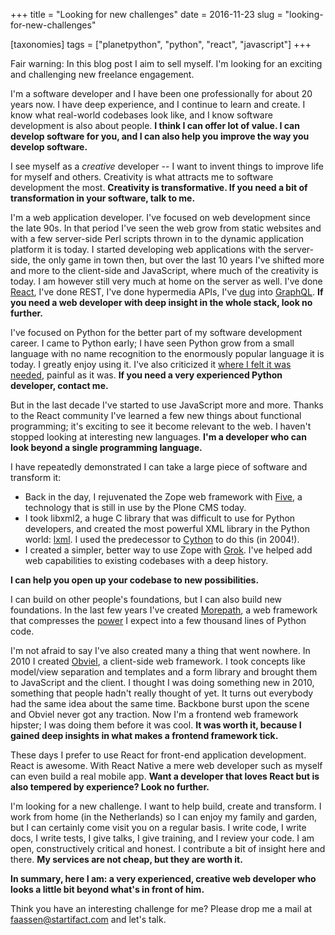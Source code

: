 +++
title = "Looking for new challenges"
date = 2016-11-23
slug = "looking-for-new-challenges"

[taxonomies]
tags = ["planetpython", "python", "react", "javascript"]
+++

Fair warning: In this blog post I aim to sell myself. I'm looking for an
exciting and challenging new freelance engagement.

I'm a software developer and I have been one professionally for about 20
years now. I have deep experience, and I continue to learn and create. I
know what real-world codebases look like, and I know software
development is also about people. **I think I can offer lot of value. I
can develop software for you, and I can also help you improve the way
you develop software.**

I see myself as a _creative_ developer -- I want to invent things to
improve life for myself and others. Creativity is what attracts me to
software development the most. **Creativity is transformative. If you
need a bit of transformation in your software, talk to me.**

I'm a web application developer. I've focused on web development since
the late 90s. In that period I've seen the web grow from static websites
and with a few server-side Perl scripts thrown in to the dynamic
application platform it is today. I started developing web applications
with the server-side, the only game in town then, but over the last 10
years I've shifted more and more to the client-side and JavaScript,
where much of the creativity is today. I am however still very much at
home on the server as well. I've done
[React](/posts/a-brief-history-of-reselect),
I've done REST, I've done hypermedia APIs, I've
[dug](/posts/graphql-and-rest) into
[GraphQL](/posts/the-emerging-graphql-python-stack).
**If you need a web developer with deep insight in the whole stack, look
no further.**

I've focused on Python for the better part of my software development
career. I came to Python early; I have seen Python grow from a small
language with no name recognition to the enormously popular language it
is today. I greatly enjoy using it. I've also criticized it [where I
felt it was
needed](/posts/python-2-gravity), painful
as it was. **If you need a very experienced Python developer, contact
me.**

But in the last decade I've started to use JavaScript more and more.
Thanks to the React community I've learned a few new things about
functional programming; it's exciting to see it become relevant to the
web. I haven't stopped looking at interesting new languages. **I'm a
developer who can look beyond a single programming language.**

I have repeatedly demonstrated I can take a large piece of software and
transform it:

- Back in the day, I rejuvenated the Zope web framework with
  [Five](https://en.wikipedia.org/wiki/Zope#History), a technology that
  is still in use by the Plone CMS today.
- I took libxml2, a huge C library that was difficult to use for Python
  developers, and created the most powerful XML library in the Python
  world: [lxml](http://lxml.de/). I used the predecessor to
  [Cython](https://en.wikipedia.org/wiki/Cython) to do this (in 2004!).
- I created a simpler, better way to use Zope with
  [Grok](<https://en.wikipedia.org/wiki/Grok_(web_framework)>). I've
  helped add web capabilities to existing codebases with a deep history.

**I can help you open up your codebase to new possibilities.**

I can build on other people's foundations, but I can also build new
foundations. In the last few years I've created
[Morepath](http://www.infoworld.com/article/3133854/application-development/5-wicked-fast-python-frameworks-you-have-to-try.html),
a web framework that compresses the
[power](http://morepath.readthedocs.io/en/latest/#morepath-super-powers)
I expect into a few thousand lines of Python code.

I'm not afraid to say I've also created many a thing that went nowhere.
In 2010 I created [Obviel](http://obviel.org), a client-side web
framework. I took concepts like model/view separation and templates and
a form library and brought them to JavaScript and the client. I thought
I was doing something new in 2010, something that people hadn't really
thought of yet. It turns out everybody had the same idea about the same
time. Backbone burst upon the scene and Obviel never got any traction.
Now I'm a frontend web framework hipster; I was doing them before it was
cool. **It was worth it, because I gained deep insights in what makes a
frontend framework tick.**

These days I prefer to use React for front-end application development.
React is awesome. With React Native a mere web developer such as myself
can even build a real mobile app. **Want a developer that loves React
but is also tempered by experience? Look no further.**

I'm looking for a new challenge. I want to help build, create and
transform. I work from home (in the Netherlands) so I can enjoy my
family and garden, but I can certainly come visit you on a regular
basis. I write code, I write docs, I write tests, I give talks, I give
training, and I review your code. I am open, constructively critical and
honest. I contribute a bit of insight here and there. **My services are
not cheap, but they are worth it.**

**In summary, here I am: a very experienced, creative web developer who
looks a little bit beyond what's in front of him.**

Think you have an interesting challenge for me? Please drop me a mail at
<faassen@startifact.com> and let's talk.
